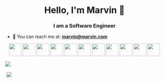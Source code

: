 <h1 align="center">Hello, I'm Marvin 👋</h1>

<h3 align="center">I am a Software Engineer</h3>

- 🦅  You can reach me at: **marvin@marvin.com**

<p align="center">
   <img src="https://devicons.github.io/devicon/devicon.git/icons/javascript/javascript-original.svg" width="40" height="40"/> 
   <img src="https://devicons.github.io/devicon/devicon.git/icons/linux/linux-original.svg" width="40" height="40"/> 
   <img src="https://devicons.github.io/devicon/devicon.git/icons/git/git-original.svg" width="40" height="40"/> 
   <img src="https://devicons.github.io/devicon/devicon.git/icons/html5/html5-original.svg" width="40" height="40"/> 
   <img src="https://devicons.github.io/devicon/devicon.git/icons/java/java-original.svg" width="40" height="40"/> 
   <img src="https://devicons.github.io/devicon/devicon.git/icons/nodejs/nodejs-original.svg" width="40" height="40"/> 
   <img src="https://devicons.github.io/devicon/devicon.git/icons/python/python-original.svg" width="40" height="40"/> 
   <img src="https://devicons.github.io/devicon/devicon.git/icons/react/react-original.svg" width="40" height="40"/>
   <img src="https://devicons.github.io/devicon/devicon.git/icons/typescript/typescript-original.svg" width="40" height="40"/> 
   <img src="https://rescript-lang.org/static/brand/rescript-brandmark.svg" width="40" height="40"/> 
   <img src="https://ocaml.org/img/OCaml_Sticker.svg" width="40" height="40"/> 
</p>

<p align="center">
   <img align="left" src="https://github-readme-stats.vercel.app/api/top-langs/?username=HarmonicVoid&layout=compact&hide=html"  />
</p>

<br/>

<p>&nbsp;<img align="center" src="https://github-readme-stats.vercel.app/api?username=HarmonicVoid&show_icons=true" /></p>
